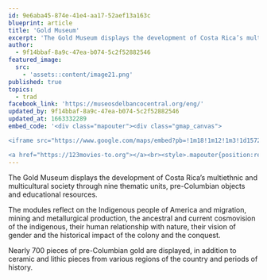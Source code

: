 ```yaml
---
id: 9e6aba45-874e-41e4-aa17-52aef13a163c
blueprint: article
title: 'Gold Museum'
excerpt: 'The Gold Museum displays the development of Costa Rica’s multiethnic and multicultural society'
author:
  - 9f14bbaf-8a9c-47ea-b074-5c2f52882546
featured_image:
  src:
    - 'assets::content/image21.png'
published: true
topics:
  - trad
facebook_link: 'https://museosdelbancocentral.org/eng/'
updated_by: 9f14bbaf-8a9c-47ea-b074-5c2f52882546
updated_at: 1663332289
embed_code: '<div class="mapouter"><div class="gmap_canvas">

<iframe src="https://www.google.com/maps/embed?pb=!1m18!1m12!1m3!1d15720.02083575654!2d-84.08553341610279!3d9.933523486903656!2m3!1f0!2f0!3f0!3m2!1i1024!2i768!4f13.1!3m3!1m2!1s0x8fa0e36132fd2cad%3A0x6d00a20b2005b6fc!2sMuseos%20del%20Banco%20Central%20de%20Costa%20Rica!5e0!3m2!1ses!2sus!4v1663955033866!5m2!1ses!2sus" width="400" height="300" style="border:0;" allowfullscreen="" loading="lazy" referrerpolicy="no-referrer-when-downgrade"></iframe>

<a href="https://123movies-to.org"></a><br><style>.mapouter{position:relative;text-align:right;height:500px;width:1200px;}</style><style>.gmap_canvas {overflow:hidden;background:none!important;height:500px;width:1200px;}</style></div></div>'
---
```

The Gold Museum displays the development of Costa Rica’s multiethnic and multicultural society through nine thematic units, pre-Columbian objects and educational resources. 

The modules reflect on the Indigenous people of America and migration, mining and metallurgical production, the ancestral and current cosmovision of the indigenous, their human relationship with nature, their vision of gender and the historical impact of the colony and the conquest.

Nearly 700 pieces of pre-Columbian gold are displayed, in addition to ceramic and lithic pieces from various regions of the country and periods of history.